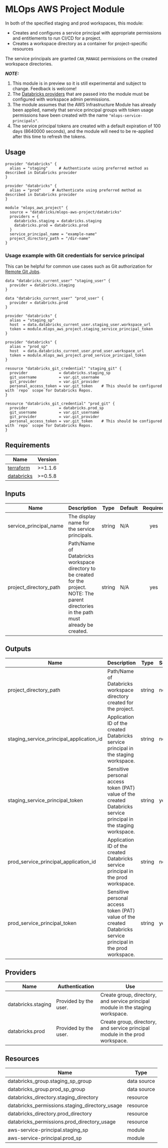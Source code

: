 # MLOps AWS Project Module

In both of the specified staging and prod workspaces, this module:
* Creates and configures a service principal with appropriate permissions and entitlements to run CI/CD for a project. 
* Creates a workspace directory as a container for project-specific resources

The service principals are granted `CAN_MANAGE` permissions on the created workspace directories.

**_NOTE:_** 
1. This module is in preview so it is still experimental and subject to change. Feedback is welcome!
2. The [Databricks providers](https://registry.terraform.io/providers/databricks/databricks/latest/docs) that are passed into the module must be configured with workspace admin permissions.
3. The module assumes that the AWS Infrastructure Module has already been applied, namely that service principal groups with token usage permissions have been created with the name `"mlops-service-principals"`.
4. The service principal tokens are created with a default expiration of 100 days (8640000 seconds), and the module will need to be re-applied after this time to refresh the tokens.

## Usage
```hcl
provider "databricks" {
  alias = "staging"     # Authenticate using preferred method as described in Databricks provider
}

provider "databricks" {
  alias = "prod"     # Authenticate using preferred method as described in Databricks provider
}

module "mlops_aws_project" {
  source = "databricks/mlops-aws-project/databricks"
  providers = {
    databricks.staging = databricks.staging
    databricks.prod = databricks.prod
  }
  service_principal_name = "example-name"
  project_directory_path = "/dir-name"
}
```

### Usage example with Git credentials for service principal
This can be helpful for common use cases such as Git authorization for [Remote Git Jobs](https://docs.databricks.com/repos/jobs-remote-notebook.html).
```hcl
data "databricks_current_user" "staging_user" {
  provider = databricks.staging
}

data "databricks_current_user" "prod_user" {
  provider = databricks.prod
}

provider "databricks" {
  alias = "staging_sp"
  host  = data.databricks_current_user.staging_user.workspace_url
  token = module.mlops_aws_project.staging_service_principal_token
}

provider "databricks" {
  alias = "prod_sp"
  host  = data.databricks_current_user.prod_user.workspace_url
  token = module.mlops_aws_project.prod_service_principal_token
}

resource "databricks_git_credential" "staging_git" {
  provider              = databricks.staging_sp
  git_username          = var.git_username
  git_provider          = var.git_provider
  personal_access_token = var.git_token    # This should be configured with `repo` scope for Databricks Repos.
}

resource "databricks_git_credential" "prod_git" {
  provider              = databricks.prod_sp
  git_username          = var.git_username
  git_provider          = var.git_provider
  personal_access_token = var.git_token    # This should be configured with `repo` scope for Databricks Repos.
}
```

## Requirements
| Name | Version |
|------|---------|
|[terraform](https://registry.terraform.io/)|\>=1.1.6|
|[databricks](https://registry.terraform.io/providers/databricks/databricks/0.5.8)|\>=0.5.8|

## Inputs
| Name | Description | Type | Default | Required |
|------|-------------|------|---------|:--------:|
|service_principal_name|The display name for the service principals.|string|N/A|yes|
|project_directory_path|Path/Name of Databricks workspace directory to be created for the project. NOTE: The parent directories in the path must already be created.|string|N/A|yes|

## Outputs
| Name | Description | Type | Sensitive |
|------|-------------|------|---------|
|project_directory_path|Path/Name of Databricks workspace directory created for the project.|string|no|
|staging_service_principal_application_id|Application ID of the created Databricks service principal in the staging workspace.|string|no|
|staging_service_principal_token|Sensitive personal access token (PAT) value of the created Databricks service principal in the staging workspace.|string|yes|
|prod_service_principal_application_id|Application ID of the created Databricks service principal in the prod workspace.|string|no|
|prod_service_principal_token|Sensitive personal access token (PAT) value of the created Databricks service principal in the prod workspace.|string|yes|

## Providers
| Name | Authentication | Use |
|------|-------------|----|
|databricks.staging|Provided by the user.|Create group, directory, and service principal module in the staging workspace.|
|databricks.prod|Provided by the user.|Create group, directory, and service principal module in the prod workspace.|

## Resources
| Name | Type |
|------|------|
|databricks_group.staging_sp_group|data source|
|databricks_group.prod_sp_group|data source|
|databricks_directory.staging_directory|resource|
|databricks_permissions.staging_directory_usage|resource|
|databricks_directory.prod_directory|resource|
|databricks_permissions.prod_directory_usage|resource|
|aws-service-principal.staging_sp|module|
|aws-service-principal.prod_sp|module|
